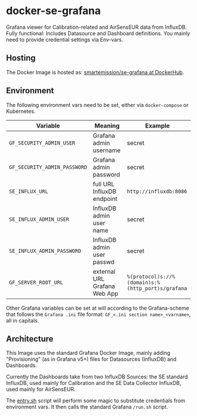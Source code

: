 # docker-se-grafana

Grafana viewer for Calibration-related and AirSensEUR 
data from InfluxDB. Fully functional:
Includes Datasource and Dashboard definitions. You mainly need to provide
credential settings via Env-vars.

## Hosting

The Docker Image is hosted as: [smartemission/se-grafana at DockerHub](https://hub.docker.com/r/smartemission/se-grafana).

## Environment

The following environment vars need to be set,  either via `docker-compose` or Kubernetes.


Variable|Meaning |Example
---|---|--- 
`GF_SECURITY_ADMIN_USER`|Grafana admin username|secret
`GF_SECURITY_ADMIN_PASSWORD`|Grafana admin password|secret
`SE_INFLUX_URL`|full URL InfluxDB endpoint|`http://influxdb:8086`
`SE_INFLUX_ADMIN_USER`|InfluxDB admin user name|secret
`SE_INFLUX_ADMIN_PASSWORD`|InfluxDB admin user passwd|secret
`GF_SERVER_ROOT_URL`|external URL Grafana Web App|`%(protocol)s://%(domain)s:%(http_port)s/grafana`

Other Grafana variables can be set at will according to the Grafana-scheme that follows
the `Grafana .ini` file format: `GF_<.ini section name>_<varname>`, all in capitals.

## Architecture

This Image uses the standard Grafana Docker Image, mainly 
adding "Provisioning" (as in Grafana v5+) files for Datasources (InfluxDB) and
Dashboards. 

Currently the Dashboards take from two InfluxDB Sources: the SE standard InfluxDB, used
mainly for Calibration and the SE Data Collector InfluxDB, used mainly for AirSensEUR.

The [entry.sh](entry.sh) script will perform
some magic to substitute credentials from environment vars.
It then calls the standard Grafana `/run.sh` script.
